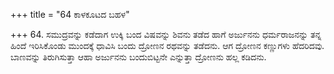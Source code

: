 +++
title = "64 ಕಾಳಕೂಟದ ಬಹಳ"

+++
64. ಸಮುದ್ರವನ್ನು ಕಡೆದಾಗ ಉಕ್ಕಿ ಬಂದ ವಿಷವನ್ನು ಶಿವನು ತಡೆದ ಹಾಗೆ  ಅರ್ಜುನನು ಧರ್ಮರಾಜನನ್ನು ತನ್ನ ಹಿಂದೆ ಇರಿಸಿಕೊಂಡು ಮುಂದಕ್ಕೆ ಧಾವಿಸಿ ಬಂದು ದ್ರೋಣನ ರಥವನ್ನು ತಡೆದನು. ಆಗ ದ್ರೋಣನ ಕಣ್ಣುಗಳು ಹೆದರಿದವು. ಬಾಣವನ್ನು ತಿರುಗಿಸುತ್ತಾ ಆಹಾ ಅರ್ಜುನನು ಬಂದುಬಿಟ್ಟನೇ ಎನ್ನುತ್ತಾ ದ್ರೋಣನು ಹಲ್ಲ ಕಡಿದನು.
